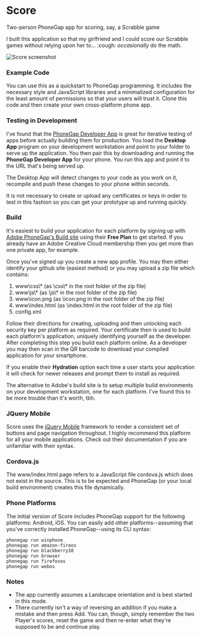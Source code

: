# Score
Two-person PhoneGap app for scoring, say, a Scrabble game

I built this application so that my girlfriend and I could score our Scrabble games without relying upon her to... :cough: *occasionally* do the math.

![Score screenshot](https://cloud.githubusercontent.com/assets/15971213/11693078/b1755cd6-9e57-11e5-8760-a5bf070480c2.png)

### Example Code

You can use this as a quickstart to PhoneGap programming.  It includes the necessary style and JavaScript libraries and a minimalized configuration for the least amount of permissions so that your users will trust it.  Clone this code and then create your own cross-platform phone app.

### Testing in Development

I've found that the [PhoneGap Developer App](http://app.phonegap.com) is great for iterative testing of apps before actually building them for production.  You load the **Desktop App** program on your development workstation and point to your folder to serve up the application.  You then pair this by downloading and running the **PhoneGap Developer App** for your phone.  You run this app and point it to the URL that's being served up.

The Desktop App will detect changes to your code as you work on it, recompile and push these changes to your phone within seconds.

It is not necessary to create or upload any certificates or keys in order to test in this fashion so you can get your prototype up and running quickly. 

### Build

It's easiest to build your application for each platform by signing up with [Adobe PhoneGap's Build site](https://build.phonegap.com/plans) using their **Free Plan** to get started.  If you already have an Adobe Creative Cloud membership then you get more than one private app, for example.

Once you've signed up you create a new app profile.  You may then either identify your github site (easiest method) or you may upload a zip file which contains:

1. www\css\\* (as \css\\* in the root folder of the zip file)
3. www\js\\* (as \js\\* in the root folder of the zip file)
4. www\icon.png (as \icon.png in the root folder of the zip file)
7. www\index.html (as \index.html in the root folder of the zip file)
8. config.xml

Follow their directions for creating, uploading and then unlocking each security key per platform as required.  Your certificate then is used to build each platform's application, uniquely identifying yourself as the developer.  After completing this step you build each platform online.  As a developer you may then scan in the QR barcode to download your compiled application for your smartphone.

If you enable their **Hydration** option each time a user starts your application it will check for newer releases and prompt them to install as required.

The alternative to Adobe's build site is to setup multiple build environments on your development workstation, one for each platform.  I've found this to be more trouble than it's worth, tbh.

### JQuery Mobile

Score uses the [jQuery Mobile](http://demos.jquerymobile.com/1.4.5/) framework to render a consistent set of buttons and page navigation throughout.  I highly recommend this platform for all your mobile applications.  Check out their documentation if you are unfamiliar with their syntax.

### Cordova.js

The www/index.html page refers to a JavaScript file cordova.js which does not exist in the source.  This is to be expected and PhoneGap (or your local build environment) creates this file dynamically.

### Phone Platforms

The initial version of Score includes PhoneGap support for the following platforms: Android, iOS.  You can easily add other platforms--assuming that you've correctly installed PhoneGap--using its CLI syntax:

    phonegap run winphone
    phonegap run amazon-fireos
    phonegap run blackberry10
    phonegap run browser
    phonegap run firefoxos
    phonegap run webos

### Notes

* The app currently assumes a Landscape orientation and is best started in this mode.
* There currently isn't a way of reversing an addition if you make a mistake and then press Add.  You can, though, simply remember the two Player's scores, reset the game and then re-enter what they're supposed to be and continue play.
